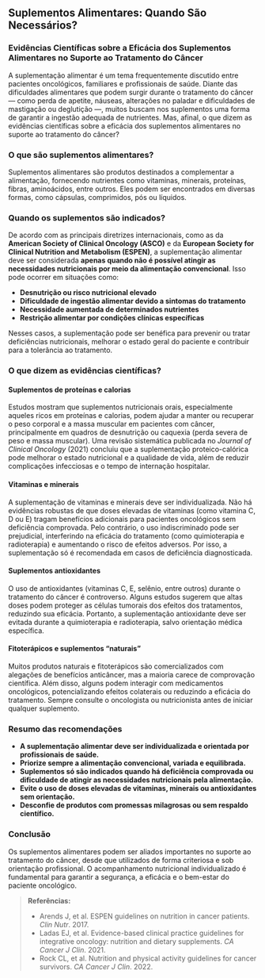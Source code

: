 
## Suplementos Alimentares: Quando São Necessários?

### Evidências Científicas sobre a Eficácia dos Suplementos Alimentares no Suporte ao Tratamento do Câncer

A suplementação alimentar é um tema frequentemente discutido entre pacientes oncológicos, familiares e profissionais de saúde. Diante das dificuldades alimentares que podem surgir durante o tratamento do câncer — como perda de apetite, náuseas, alterações no paladar e dificuldades de mastigação ou deglutição —, muitos buscam nos suplementos uma forma de garantir a ingestão adequada de nutrientes. Mas, afinal, o que dizem as evidências científicas sobre a eficácia dos suplementos alimentares no suporte ao tratamento do câncer?

### O que são suplementos alimentares?

Suplementos alimentares são produtos destinados a complementar a alimentação, fornecendo nutrientes como vitaminas, minerais, proteínas, fibras, aminoácidos, entre outros. Eles podem ser encontrados em diversas formas, como cápsulas, comprimidos, pós ou líquidos.

### Quando os suplementos são indicados?

De acordo com as principais diretrizes internacionais, como as da **American Society of Clinical Oncology (ASCO)** e da **European Society for Clinical Nutrition and Metabolism (ESPEN)**, a suplementação alimentar deve ser considerada **apenas quando não é possível atingir as necessidades nutricionais por meio da alimentação convencional**. Isso pode ocorrer em situações como:

- **Desnutrição ou risco nutricional elevado**
- **Dificuldade de ingestão alimentar devido a sintomas do tratamento**
- **Necessidade aumentada de determinados nutrientes**
- **Restrição alimentar por condições clínicas específicas**

Nesses casos, a suplementação pode ser benéfica para prevenir ou tratar deficiências nutricionais, melhorar o estado geral do paciente e contribuir para a tolerância ao tratamento.

### O que dizem as evidências científicas?

#### Suplementos de proteínas e calorias

Estudos mostram que suplementos nutricionais orais, especialmente aqueles ricos em proteínas e calorias, podem ajudar a manter ou recuperar o peso corporal e a massa muscular em pacientes com câncer, principalmente em quadros de desnutrição ou caquexia (perda severa de peso e massa muscular). Uma revisão sistemática publicada no *Journal of Clinical Oncology* (2021) concluiu que a suplementação proteico-calórica pode melhorar o estado nutricional e a qualidade de vida, além de reduzir complicações infecciosas e o tempo de internação hospitalar.

#### Vitaminas e minerais

A suplementação de vitaminas e minerais deve ser individualizada. Não há evidências robustas de que doses elevadas de vitaminas (como vitamina C, D ou E) tragam benefícios adicionais para pacientes oncológicos sem deficiência comprovada. Pelo contrário, o uso indiscriminado pode ser prejudicial, interferindo na eficácia do tratamento (como quimioterapia e radioterapia) e aumentando o risco de efeitos adversos. Por isso, a suplementação só é recomendada em casos de deficiência diagnosticada.

#### Suplementos antioxidantes

O uso de antioxidantes (vitaminas C, E, selênio, entre outros) durante o tratamento do câncer é controverso. Alguns estudos sugerem que altas doses podem proteger as células tumorais dos efeitos dos tratamentos, reduzindo sua eficácia. Portanto, a suplementação antioxidante deve ser evitada durante a quimioterapia e radioterapia, salvo orientação médica específica.

#### Fitoterápicos e suplementos “naturais”

Muitos produtos naturais e fitoterápicos são comercializados com alegações de benefícios anticâncer, mas a maioria carece de comprovação científica. Além disso, alguns podem interagir com medicamentos oncológicos, potencializando efeitos colaterais ou reduzindo a eficácia do tratamento. Sempre consulte o oncologista ou nutricionista antes de iniciar qualquer suplemento.

### Resumo das recomendações

- **A suplementação alimentar deve ser individualizada e orientada por profissionais de saúde.**
- **Priorize sempre a alimentação convencional, variada e equilibrada.**
- **Suplementos só são indicados quando há deficiência comprovada ou dificuldade de atingir as necessidades nutricionais pela alimentação.**
- **Evite o uso de doses elevadas de vitaminas, minerais ou antioxidantes sem orientação.**
- **Desconfie de produtos com promessas milagrosas ou sem respaldo científico.**

### Conclusão

Os suplementos alimentares podem ser aliados importantes no suporte ao tratamento do câncer, desde que utilizados de forma criteriosa e sob orientação profissional. O acompanhamento nutricional individualizado é fundamental para garantir a segurança, a eficácia e o bem-estar do paciente oncológico.

> **Referências:**
> - Arends J, et al. ESPEN guidelines on nutrition in cancer patients. *Clin Nutr*. 2017.
> - Ladas EJ, et al. Evidence-based clinical practice guidelines for integrative oncology: nutrition and dietary supplements. *CA Cancer J Clin*. 2021.
> - Rock CL, et al. Nutrition and physical activity guidelines for cancer survivors. *CA Cancer J Clin*. 2022.
```
